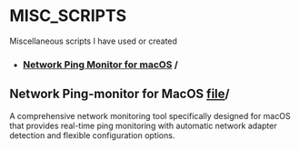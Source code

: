 # MISC_SCRIPTS
Miscellaneous scripts I have used or created

*  ### [Network Ping Monitor for macOS](https://github.com/skaboy71/MISC_SCRIPTS/blob/main/net_ping.md) /
## Network Ping-monitor for MacOS [file](https://github.com/skaboy71/MISC_SCRIPTS/blob/main/python/ping_monitor.py)/
A comprehensive network monitoring tool specifically designed for macOS that provides real-time ping monitoring with automatic network adapter detection and flexible configuration options.

